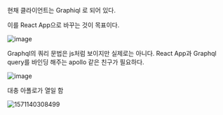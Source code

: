현채 클라이언트는 Graphiql 로 되어 있다.

이를 React App으로 바꾸는 것이 목표이다.

![image](https://user-images.githubusercontent.com/40619551/66828756-cf117b00-ef8c-11e9-9b1d-4e4c068accda.png)

Graphql의 쿼리 문법은 js처럼 보이지만 실제로는 아니다. React App과 Graphql query를 바인딩 해주는 apollo 같은 친구가 필요하다.

![image](https://user-images.githubusercontent.com/40619551/66828969-4a732c80-ef8d-11e9-91c1-6d0f62cfa2dc.png)



대충 아폴로가 열일 함

![1571140308499](C:\Users\Jack\AppData\Roaming\Typora\typora-user-images\1571140308499.png)
